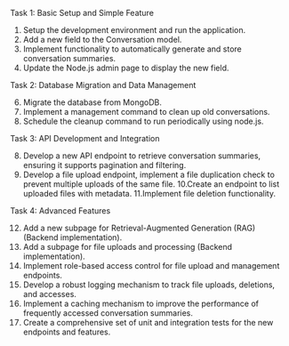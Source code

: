 Task 1: Basic Setup and Simple Feature

1. Setup the development environment and run the application.
2. Add a new field to the Conversation model.
3. Implement functionality to automatically generate and store conversation summaries.
4. Update the Node.js admin page to display the new field.

Task 2: Database Migration and Data Management

6. Migrate the database from MongoDB.
7. Implement a management command to clean up old conversations.
8. Schedule the cleanup command to run periodically using node.js.

Task 3: API Development and Integration

8. Develop a new API endpoint to retrieve conversation summaries, ensuring it supports pagination and filtering.
9. Develop a file upload endpoint, implement a file duplication check to prevent multiple uploads of the same file.
10.Create an endpoint to list uploaded files with metadata.
11.Implement file deletion functionality.

Task 4: Advanced Features

12. Add a new subpage for Retrieval-Augmented Generation (RAG) (Backend implementation).
13. Add a subpage for file uploads and processing (Backend implementation).
14. Implement role-based access control for file upload and management endpoints.
15. Develop a robust logging mechanism to track file uploads, deletions, and accesses.
16. Implement a caching mechanism to improve the performance of frequently accessed conversation summaries.
17. Create a comprehensive set of unit and integration tests for the new endpoints and features.
